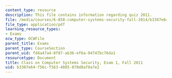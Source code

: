 ```yaml
---
content_type: resource
description: This file contains information regarding quiz 2011.
file: /media/courses/6-858-computer-systems-security-fall-2014/b3307e64f56cf5634085870d8af0a7e2_MIT6_858F14_q11_1.pdf
file_type: application/pdf
learning_resource_types:
- Exams
ocw_type: OCWFile
parent_title: Exams
parent_type: CourseSection
parent_uid: fd4a47a4-0f87-ab36-ef6a-94747bc76da1
resourcetype: Document
title: Class on Computer Systems Security, Exam 1, Fall 2011
uid: b3307e64-f56c-f563-4085-870d8af0a7e2
---
```

